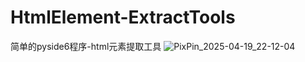 # HtmlElement-ExtractTools
简单的pyside6程序-html元素提取工具
![PixPin_2025-04-19_22-12-04](https://github.com/user-attachments/assets/aebded60-a602-46c8-82f8-4bde8266a42a)
